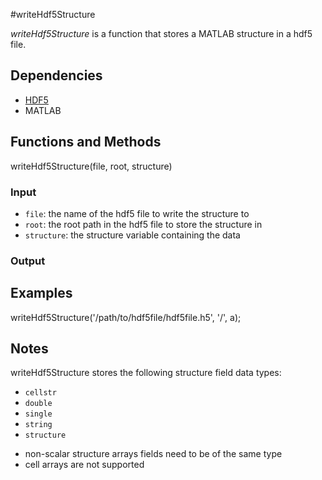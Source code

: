 #writeHdf5Structure

*writeHdf5Structure* is a function that stores a MATLAB structure in a hdf5 file. 

## Dependencies
* [HDF5](http://www.hdfgroup.org/HDF5/)
* MATLAB 

## Functions and Methods
writeHdf5Structure(file, root, structure)

### Input
* `file`: the name of the hdf5 file to write the structure to 
* `root`: the root path in the hdf5 file to store the structure in 
* `structure`: the structure variable containing the data

### Output

## Examples

writeHdf5Structure('/path/to/hdf5file/hdf5file.h5', '/', a);

## Notes
writeHdf5Structure stores the following structure field data types:
* `cellstr`
* `double`
* `single`
* `string`
* `structure` 

- non-scalar structure arrays fields need to be of the same type
- cell arrays are not supported
